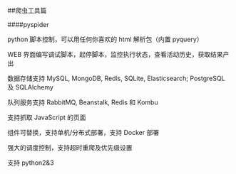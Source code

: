 ##爬虫工具篇

####pyspider

python 脚本控制，可以用任何你喜欢的 html 解析包（内置 pyquery）

WEB 界面编写调试脚本，起停脚本，监控执行状态，查看活动历史，获取结果产出

数据存储支持 MySQL, MongoDB, Redis, SQLite, Elasticsearch; PostgreSQL 及 SQLAlchemy

队列服务支持 RabbitMQ, Beanstalk, Redis 和 Kombu

支持抓取 JavaScript 的页面

组件可替换，支持单机/分布式部署，支持 Docker 部署

强大的调度控制，支持超时重爬及优先级设置

支持 python2&3
